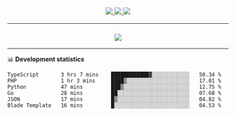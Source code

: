 <h3 align="center">
  <a href="https://github.com/hwalker928">
      <img src="https://img.shields.io/github/followers/hwalker928?label=Followers&style=for-the-badge&color=lightblue">
  </a>
  <a href="https://harryw.link/discord" alt="Discord">
      <img src="https://img.shields.io/discord/738451951758606336?label=discord&style=for-the-badge&color=lightblue"/>
  </a>
  <a href="https://harryw.link/sparked" alt="Sparked Host">
      <img src="https://img.shields.io/static/v1?label=Sponsor&message=Sparked%20Host&color=yellow&style=for-the-badge"/>
  </a>
</h3>

<hr>


<h3 align="center">
  <a href="https://github.com/hwalker928">
      <img src="https://github-profile-trophy.vercel.app/?username=hwalker928&no-bg=true&no-frame=true">
  </a>
</h3>


<hr>

📊 **Development statistics**

<!--START_SECTION:waka-->

```text
TypeScript       3 hrs 7 mins    ████████████▓░░░░░░░░░░░░   50.34 %
PHP              1 hr 3 mins     ████▒░░░░░░░░░░░░░░░░░░░░   17.01 %
Python           47 mins         ███▒░░░░░░░░░░░░░░░░░░░░░   12.75 %
Go               28 mins         ██░░░░░░░░░░░░░░░░░░░░░░░   07.68 %
JSON             17 mins         █▒░░░░░░░░░░░░░░░░░░░░░░░   04.82 %
Blade Template   16 mins         █░░░░░░░░░░░░░░░░░░░░░░░░   04.53 %
```

<!--END_SECTION:waka-->

